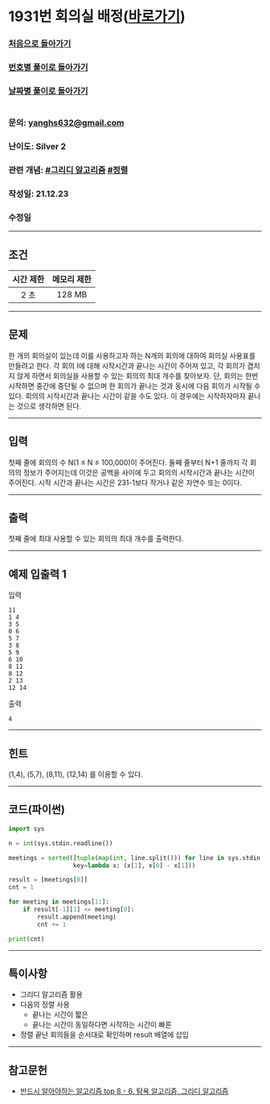 # 1931번 회의실 배정([바로가기](https://www.acmicpc.net/problem/1931))

### [처음으로 돌아가기](/README.md)
### [번호별 풀이로 돌아가기](README.md)
### [날짜별 풀이로 돌아가기](/Sort%20by%20date.md)
#
### 문의: yanghs632@gmail.com
### 난이도: Silver 2
### 관련 개념: [#그리디 알고리즘](https://www.acmicpc.net/problemset?sort=ac_desc&algo=33) [#정렬](https://www.acmicpc.net/problemset?sort=ac_desc&algo=97)
### 작성일: 21.12.23
### 수정일

---
## 조건
시간 제한|메모리 제한
:---:|:---:
2 초|128 MB

---
## 문제
한 개의 회의실이 있는데 이를 사용하고자 하는 N개의 회의에 대하여 회의실 사용표를 만들려고 한다. 각 회의 I에 대해 시작시간과 끝나는 시간이 주어져 있고, 각 회의가 겹치지 않게 하면서 회의실을 사용할 수 있는 회의의 최대 개수를 찾아보자. 단, 회의는 한번 시작하면 중간에 중단될 수 없으며 한 회의가 끝나는 것과 동시에 다음 회의가 시작될 수 있다. 회의의 시작시간과 끝나는 시간이 같을 수도 있다. 이 경우에는 시작하자마자 끝나는 것으로 생각하면 된다.

---
## 입력
첫째 줄에 회의의 수 N(1 ≤ N ≤ 100,000)이 주어진다. 둘째 줄부터 N+1 줄까지 각 회의의 정보가 주어지는데 이것은 공백을 사이에 두고 회의의 시작시간과 끝나는 시간이 주어진다. 시작 시간과 끝나는 시간은 231-1보다 작거나 같은 자연수 또는 0이다.

---
## 출력
첫째 줄에 최대 사용할 수 있는 회의의 최대 개수를 출력한다.

---
## 예제 입출력 1
입력
```
11
1 4
3 5
0 6
5 7
3 8
5 9
6 10
8 11
8 12
2 13
12 14
```

출력
```
4
```

---
## 힌트
(1,4), (5,7), (8,11), (12,14) 를 이용할 수 있다.

---
## 코드(파이썬)
```python
import sys

n = int(sys.stdin.readline())

meetings = sorted([tuple(map(int, line.split())) for line in sys.stdin.readlines()],
                  key=lambda x: (x[1], x[0] - x[1]))

result = [meetings[0]]
cnt = 1

for meeting in meetings[1:]:
    if result[-1][1] <= meeting[0]:
        result.append(meeting)
        cnt += 1

print(cnt)

```

---
## 특이사항
- 그리디 알고리즘 활용
- 다음의 정렬 사용
  - 끝나는 시간이 짧은
  - 끝나는 시간이 동일하다면 시작하는 시간이 빠른
- 정렬 끝난 회의들을 순서대로 확인하며 result 배열에 삽입

---
## 참고문헌
- [반드시 알아야하는 알고리즘 top 8 - 6. 탐욕 알고리즘, 그리디 알고리즘](https://gomguard.tistory.com/119)

